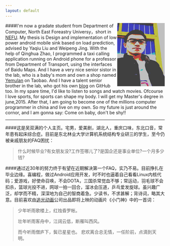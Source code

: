 ```yaml
---
layout: default
---
```

<div>
<img src="media/me.jpg" width="150" height="200" align="right" />
</div>


####I'm now a gradate student from Department of Computer, North East Foreastry Universy，short in [NEFU](http://www.nefu.edu.cn). My thesis is Design and implementation of low power android mobile sink based on load prediction, advised by Yaqiu Liu and Weipeng Jing. With the help of Qinghua Zhao, I programmed a taxi calling  application running on Android phone for a professor from Department of Transport, using the interfaces of Baidu Maps. And I have a very nice senior sistor in the lab, who is a baby's mom and own a shop named [Yemulan](http://shop107085495.taobao.com/) on Taobao. And I have a talent senior brother in the lab, who got his own [blog](http://yanshuo.name/) on GitHub too. In my spare time, I'd like to listen to songs and watch movies. Ofcourse I love sports, for sports can shape my body. I will get my Master's degree in june,2015. After that, I am going to become one of the millions computer programmer in china and live on my own. So my future is just around the cornor, and I am gonna say: Come on baby, don't be shy!!

***

####这是吴双满的个人主页。宅男，爱美剧，湖北人，重庆口味，东北口音，常年患有起床综合症。目前是东北林业大学计算机系统结构专业研三的学生，至今仍被亲戚朋友的FAQ困扰：

> 什么时候毕业?有女朋友没?工作签哪儿了?是国企还是事业单位?一个月多少钱?

####通过近30年的努力终于有望在近期解决第一个FAQ，实乃不易。目前挣扎在毕业边缘。喜编程，做过Android应用开发，时不时也逼着自己看看Linux内核代码；爱游戏，好使命召唤，不会DOTA，三国杀常觉血不够；常运动，羽毛球不会扣杀，篮球光投不进，网球一拍一回合，溜冰会压道，乒乓爱发旋球。虽兴趣广泛，却学而不精，深深地为自己的智商着急。少读书，不求甚解；背诗词，略其大意。目前喜欢由[追光动画](http://www.zhuiguang.com/)公司出品即将上映的动画片《小门神》中的一首词：

> 少年听雨歌楼上，红烛昏罗帐。
> 
> 壮年听雨客舟中，江阔云低，断雁叫西风。
> 
> 而今听雨僧庐下，鬓已星星也。 悲欢离合总无情，一任阶前，点滴到天明。


